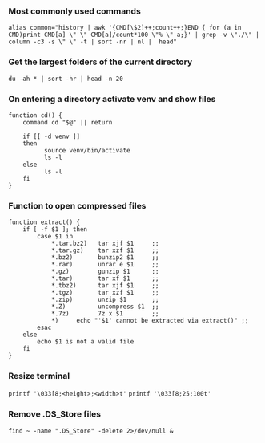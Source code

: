 ### Most commonly used commands
```alias common="history | awk '{CMD[\$2]++;count++;}END { for (a in CMD)print CMD[a] \" \" CMD[a]/count*100 \"% \" a;}' | grep -v \"./\" | column -c3 -s \" \" -t | sort -nr | nl |  head"```

### Get the largest folders of the current directory
```du -ah * | sort -hr | head -n 20```

### On entering a directory activate venv and show files
```
function cd() {
    command cd "$@" || return

    if [[ -d venv ]]
    then
	      source venv/bin/activate
	      ls -l
    else
	      ls -l
    fi
}
```

### Function to open compressed files
```
function extract() {
    if [ -f $1 ]; then
        case $1 in
            *.tar.bz2)   tar xjf $1     ;;
            *.tar.gz)    tar xzf $1     ;;
            *.bz2)       bunzip2 $1     ;;
            *.rar)       unrar e $1     ;;
            *.gz)        gunzip $1      ;;
            *.tar)       tar xf $1      ;;
            *.tbz2)      tar xjf $1     ;;
            *.tgz)       tar xzf $1     ;;
            *.zip)       unzip $1       ;;
            *.Z)         uncompress $1  ;;
            *.7z)        7z x $1        ;;
            *)     echo "'$1' cannot be extracted via extract()" ;;
        esac
    else
	    echo $1 is not a valid file
    fi
}
```

### Resize terminal
``` printf '\033[8;<height>;<width>t' ```
``` printf '\033[8;25;100t' ```

### Remove .DS_Store files
``` find ~ -name ".DS_Store" -delete 2>/dev/null & ```
